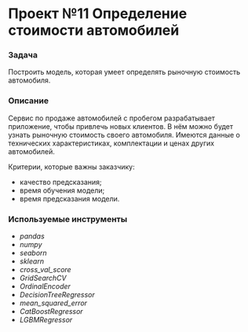 # Проект №11 Определение стоимости автомобилей

### **Задача**
Построить модель, которая умеет определять рыночную стоимость автомобиля.

### **Описание**
Сервис по продаже автомобилей с пробегом разрабатывает приложение, чтобы привлечь новых клиентов. 
В нём можно будет узнать рыночную стоимость своего автомобиля.
Имеются данные о технических характеристиках, комплектации и ценах других автомобилей.

Критерии, которые важны заказчику:
 - качество предсказания;
 - время обучения модели;
 - время предсказания модели.

### **Используемые инструменты**
 - *pandas*
 - *numpy*
 - *seaborn*
 - *sklearn*
 - *cross_val_score*
 - *GridSearchCV*
 - *OrdinalEncoder*
 - *DecisionTreeRegressor*
 - *mean_squared_error*
 - *CatBoostRegressor*
 - *LGBMRegressor*
